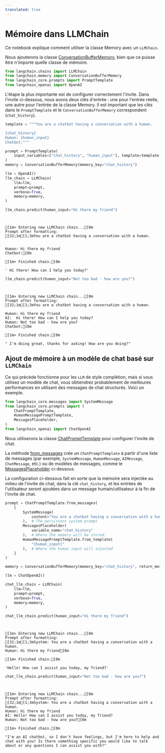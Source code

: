```yaml
---
translated: true
---
```


# Mémoire dans LLMChain

Ce notebook explique comment utiliser la classe Memory avec un `LLMChain`.

Nous ajouterons la classe [ConversationBufferMemory](https://api.python.langchain.com/en/latest/memory/langchain.memory.buffer.ConversationBufferMemory.html#langchain.memory.buffer.ConversationBufferMemory), bien que ce puisse être n'importe quelle classe de mémoire.

```python
from langchain.chains import LLMChain
from langchain.memory import ConversationBufferMemory
from langchain_core.prompts import PromptTemplate
from langchain_openai import OpenAI
```

L'étape la plus importante est de configurer correctement l'invite. Dans l'invite ci-dessous, nous avons deux clés d'entrée : une pour l'entrée réelle, une autre pour l'entrée de la classe Memory. Il est important que les clés dans le `PromptTemplate` et le `ConversationBufferMemory` correspondent (`chat_history`).

```python
template = """You are a chatbot having a conversation with a human.

{chat_history}
Human: {human_input}
Chatbot:"""

prompt = PromptTemplate(
    input_variables=["chat_history", "human_input"], template=template
)
memory = ConversationBufferMemory(memory_key="chat_history")
```

```python
llm = OpenAI()
llm_chain = LLMChain(
    llm=llm,
    prompt=prompt,
    verbose=True,
    memory=memory,
)
```

```python
llm_chain.predict(human_input="Hi there my friend")
```

```output


[1m> Entering new LLMChain chain...[0m
Prompt after formatting:
[32;1m[1;3mYou are a chatbot having a conversation with a human.


Human: Hi there my friend
Chatbot:[0m

[1m> Finished chain.[0m
```

```output
' Hi there! How can I help you today?'
```

```python
llm_chain.predict(human_input="Not too bad - how are you?")
```

```output


[1m> Entering new LLMChain chain...[0m
Prompt after formatting:
[32;1m[1;3mYou are a chatbot having a conversation with a human.

Human: Hi there my friend
AI:  Hi there! How can I help you today?
Human: Not too bad - how are you?
Chatbot:[0m

[1m> Finished chain.[0m
```

```output
" I'm doing great, thanks for asking! How are you doing?"
```

## Ajout de mémoire à un modèle de chat basé sur `LLMChain`

Ce qui précède fonctionne pour les `LLM` de style complétion, mais si vous utilisez un modèle de chat, vous obtiendrez probablement de meilleures performances en utilisant des messages de chat structurés. Voici un exemple.

```python
from langchain_core.messages import SystemMessage
from langchain_core.prompts import (
    ChatPromptTemplate,
    HumanMessagePromptTemplate,
    MessagesPlaceholder,
)
from langchain_openai import ChatOpenAI
```

Nous utiliserons la classe [ChatPromptTemplate](https://api.python.langchain.com/en/latest/prompts/langchain_core.prompts.chat.ChatPromptTemplate.html?highlight=chatprompttemplate) pour configurer l'invite de chat.

La méthode [from_messages](https://api.python.langchain.com/en/latest/prompts/langchain_core.prompts.chat.ChatPromptTemplate.html#langchain_core.prompts.chat.ChatPromptTemplate.from_messages) crée un `ChatPromptTemplate` à partir d'une liste de messages (par exemple, `SystemMessage`, `HumanMessage`, `AIMessage`, `ChatMessage`, etc.) ou de modèles de messages, comme le [MessagesPlaceholder](https://api.python.langchain.com/en/latest/prompts/langchain_core.prompts.chat.MessagesPlaceholder.html#langchain_core.prompts.chat.MessagesPlaceholder) ci-dessous.

La configuration ci-dessous fait en sorte que la mémoire sera injectée au milieu de l'invite de chat, dans la clé `chat_history`, et les entrées de l'utilisateur seront ajoutées dans un message humain/utilisateur à la fin de l'invite de chat.

```python
prompt = ChatPromptTemplate.from_messages(
    [
        SystemMessage(
            content="You are a chatbot having a conversation with a human."
        ),  # The persistent system prompt
        MessagesPlaceholder(
            variable_name="chat_history"
        ),  # Where the memory will be stored.
        HumanMessagePromptTemplate.from_template(
            "{human_input}"
        ),  # Where the human input will injected
    ]
)

memory = ConversationBufferMemory(memory_key="chat_history", return_messages=True)
```

```python
llm = ChatOpenAI()

chat_llm_chain = LLMChain(
    llm=llm,
    prompt=prompt,
    verbose=True,
    memory=memory,
)
```

```python
chat_llm_chain.predict(human_input="Hi there my friend")
```

```output


[1m> Entering new LLMChain chain...[0m
Prompt after formatting:
[32;1m[1;3mSystem: You are a chatbot having a conversation with a human.
Human: Hi there my friend[0m

[1m> Finished chain.[0m
```

```output
'Hello! How can I assist you today, my friend?'
```

```python
chat_llm_chain.predict(human_input="Not too bad - how are you?")
```

```output


[1m> Entering new LLMChain chain...[0m
Prompt after formatting:
[32;1m[1;3mSystem: You are a chatbot having a conversation with a human.
Human: Hi there my friend
AI: Hello! How can I assist you today, my friend?
Human: Not too bad - how are you?[0m

[1m> Finished chain.[0m
```

```output
"I'm an AI chatbot, so I don't have feelings, but I'm here to help and chat with you! Is there something specific you would like to talk about or any questions I can assist you with?"
```
